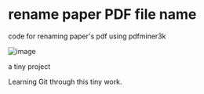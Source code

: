# rename paper PDF file name
code for renaming paper's pdf using pdfminer3k

![image](https://github.com/EpicWatermelon/rename_paper_title/blob/master/result.jpg)

a tiny project

Learning Git through this tiny work.

